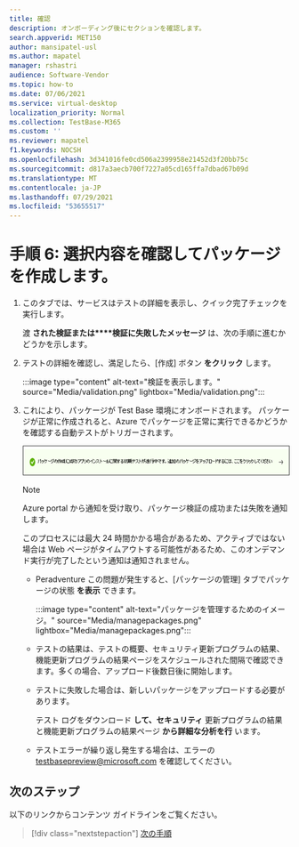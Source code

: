 ```yaml
---
title: 確認
description: オンボーディング後にセクションを確認します。
search.appverid: MET150
author: mansipatel-usl
ms.author: mapatel
manager: rshastri
audience: Software-Vendor
ms.topic: how-to
ms.date: 07/06/2021
ms.service: virtual-desktop
localization_priority: Normal
ms.collection: TestBase-M365
ms.custom: ''
ms.reviewer: mapatel
f1.keywords: NOCSH
ms.openlocfilehash: 3d341016fe0cd506a2399958e21452d3f20bb75c
ms.sourcegitcommit: d817a3aecb700f7227a05cd165ffa7dbad67b09d
ms.translationtype: MT
ms.contentlocale: ja-JP
ms.lasthandoff: 07/29/2021
ms.locfileid: "53655517"
---
```

# <a name="step-6-review-your-selections-to-create-your-package"></a>手順 6: 選択内容を確認してパッケージを作成します。

1. このタブでは、サービスはテストの詳細を表示し、クイック完了チェックを実行します。

    渡 **された検証または****検証に失敗したメッセージ** は、次の手順に進むかどうかを示します。

2. テストの詳細を確認し、満足したら、[作成] ボタン **をクリック** します。

    :::image type="content" alt-text="検証を表示します。" source="Media/validation.png" lightbox="Media/validation.png":::

3. これにより、パッケージが Test Base 環境にオンボードされます。 パッケージが正常に作成されると、Azure でパッケージを正常に実行できるかどうかを確認する自動テストがトリガーされます。

    ![成功した結果](Media/successful.png)

    > [!NOTE]
    > Azure portal から通知を受け取り、パッケージ検証の成功または失敗を通知します。
    >
    > このプロセスには最大 24 時間かかる場合があるため、アクティブではない場合は Web ページがタイムアウトする可能性があるため、このオンデマンド実行が完了したという通知は通知されません。

    - Peradventure この問題が発生すると、[パッケージの管理] タブでパッケージの状態 **を表示** できます。

      :::image type="content" alt-text="パッケージを管理するためのイメージ。" source="Media/managepackages.png" lightbox="Media/managepackages.png":::

    - テストの結果は、テストの概要、セキュリティ更新プログラムの結果、機能更新プログラムの結果ページをスケジュールされた間隔で確認できます。多くの場合、アップロード後数日後に開始します。 

    - テストに失敗した場合は、新しいパッケージをアップロードする必要があります。

      テスト ログをダウンロード **して、セキュリティ** 更新プログラムの結果と機能更新プログラムの結果ページ **から詳細な分析を行** います。

    - テストエラーが繰り返し発生する場合は、エラーの testbasepreview@microsoft.com を確認してください。

## <a name="next-steps"></a>次のステップ

以下のリンクからコンテンツ ガイドラインをご覧ください。

> [!div class="nextstepaction"]
> [次の手順](contentguideline.md)
